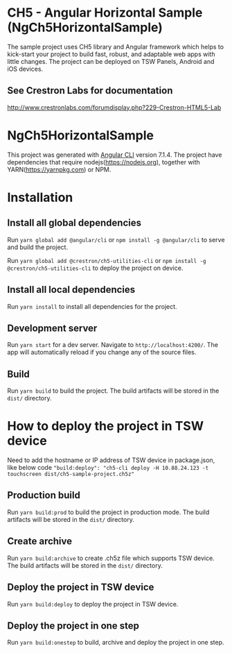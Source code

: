 # CH5 - Angular Horizontal Sample (NgCh5HorizontalSample)

The sample project uses CH5 library and Angular framework which helps to kick-start your project to build fast, robust, and adaptable web apps with little changes. The project can be deployed on TSW Panels, Android and iOS devices.
 
## See Crestron Labs for documentation

http://www.crestronlabs.com/forumdisplay.php?229-Crestron-HTML5-Lab

# NgCh5HorizontalSample

This project was generated with [Angular CLI](https://github.com/angular/angular-cli) version 7.1.4.
The project have dependencies that require nodejs(https://nodejs.org), together with YARN(https://yarnpkg.com) or NPM.

# Installation

## Install all global dependencies

Run `yarn global add @angular/cli` or `npm install -g @angular/cli` to serve and build the project.

Run `yarn global add @crestron/ch5-utilities-cli` or `npm install -g @crestron/ch5-utilities-cli` to deploy the project on device.

## Install all local dependencies

Run `yarn install` to install all dependencies for the project.

## Development server

Run `yarn start` for a dev server. Navigate to `http://localhost:4200/`. The app will automatically reload if you change any of the source files.

## Build

Run `yarn build` to build the project. The build artifacts will be stored in the `dist/` directory.

# How to deploy the project in TSW device

Need to add the hostname or IP address of TSW device in package.json, like below code
`"build:deploy": "ch5-cli deploy -H 10.88.24.123 -t touchscreen dist/ch5-sample-project.ch5z"`

## Production build

Run `yarn build:prod` to build the project in production mode. The build artifacts will be stored in the `dist/` directory.

## Create archive

Run `yarn build:archive` to create .ch5z file which supports TSW device. The build artifacts will be stored in the `dist/` directory.

## Deploy the project in TSW device

Run `yarn build:deploy` to deploy the project in TSW device.

## Deploy the project in one step

Run `yarn build:onestep` to build, archive and deploy the project in one step.
